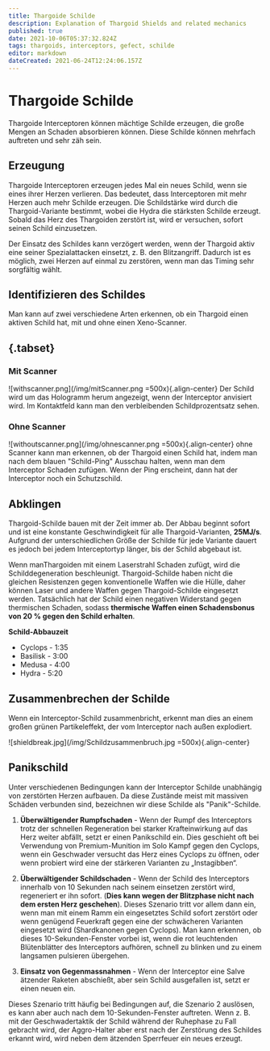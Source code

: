 ```yaml
---
title: Thargoide Schilde
description: Explanation of Thargoid Shields and related mechanics
published: true
date: 2021-10-06T05:37:32.824Z
tags: thargoids, interceptors, gefect, schilde
editor: markdown
dateCreated: 2021-06-24T12:24:06.157Z
---
```


# Thargoide Schilde
Thargoide Interceptoren können mächtige Schilde erzeugen, die große Mengen an Schaden absorbieren können. Diese Schilde können mehrfach auftreten und sehr zäh sein.

## Erzeugung
Thargoide Interceptoren erzeugen jedes Mal ein neues Schild, wenn sie eines ihrer Herzen verlieren. Das bedeutet, dass Interceptoren mit mehr Herzen auch mehr Schilde erzeugen. Die Schildstärke wird durch die Thargoid-Variante bestimmt, wobei die Hydra die stärksten Schilde erzeugt. Sobald das Herz des Thargoiden zerstört ist, wird er versuchen, sofort seinen Schild einzusetzen.

Der Einsatz des Schildes kann verzögert werden, wenn der Thargoid aktiv eine seiner Spezialattacken einsetzt, z. B. den Blitzangriff. Dadurch ist es möglich, zwei Herzen auf einmal zu zerstören, wenn man das Timing sehr sorgfältig wählt.

## Identifizieren des Schildes
Man kann auf zwei verschiedene Arten erkennen, ob ein Thargoid einen aktiven Schild hat, mit und ohne einen Xeno-Scanner.

## {.tabset}
### Mit Scanner
!\[withscanner.png\](/img/mitScanner.png =500x){.align-center} Der Schild wird um das Hologramm herum angezeigt, wenn der Interceptor anvisiert wird. Im Kontaktfeld kann man den verbleibenden Schildprozentsatz sehen.

### Ohne Scanner
!\[withoutscanner.png\](/img/ohnescanner.png =500x){.align-center} ohne Scanner kann man erkennen, ob der Thargoid einen Schild hat, indem man nach dem blauen "Schild-Ping" Ausschau halten, wenn man dem Interceptor Schaden zufügen. Wenn der Ping erscheint, dann hat der Interceptor noch ein Schutzschild.

## Abklingen
Thargoid-Schilde bauen mit der Zeit immer ab. Der Abbau beginnt sofort und ist eine konstante Geschwindigkeit für alle Thargoid-Varianten, **25MJ/s**. Aufgrund der unterschiedlichen Größe der Schilde für jede Variante dauert es jedoch bei jedem Interceptortyp länger, bis der Schild abgebaut ist.

Wenn manThargoiden mit einem Laserstrahl Schaden zufügt, wird die Schilddegeneration beschleunigt. Thargoid-Schilde haben nicht die gleichen Resistenzen gegen konventionelle Waffen wie die Hülle, daher können Laser und andere Waffen gegen Thargoid-Schilde eingesetzt werden. Tatsächlich hat der Schild einen negativen Widerstand gegen thermischen Schaden, sodass **thermische Waffen einen Schadensbonus von 20 % gegen den Schild erhalten**.

**Schild-Abbauzeit**
- Cyclops - 1:35
- Basilisk - 3:00
- Medusa - 4:00
- Hydra - 5:20

## Zusammenbrechen der Schilde
Wenn ein Interceptor-Schild zusammenbricht, erkennt man dies an einem großen grünen Partikeleffekt, der vom Interceptor nach außen explodiert.

!\[shieldbreak.jpg\](/img/Schildzusammenbruch.jpg =500x){.align-center}

## Panikschild
Unter verschiedenen Bedingungen kann der Interceptor Schilde unabhängig von zerstörten Herzen aufbauen. Da diese Zustände meist mit massiven Schäden verbunden sind, bezeichnen wir diese Schilde als "Panik"-Schilde.

1. **Überwältigender Rumpfschaden** - Wenn der Rumpf des Interceptors trotz der schnellen Regeneration bei starker Krafteinwirkung auf das Herz weiter abfällt, setzt er einen Panikschild ein. Dies geschieht oft bei Verwendung von Premium-Munition im Solo Kampf gegen den Cyclops, wenn ein Geschwader versucht das Herz eines Cyclops zu öffnen, oder wenn probiert wird eine der stärkeren Varianten zu „Instagibben“.

2. **Überwältigender Schildschaden** - Wenn der Schild des Interceptors innerhalb von 10 Sekunden nach seinem einsetzen zerstört wird, regeneriert er ihn sofort. (**Dies kann wegen der Blitzphase nicht nach dem ersten Herz geschehen**). Dieses Szenario tritt vor allem dann ein, wenn man mit einem Ramm ein eingesetztes Schild sofort zerstört oder wenn genügend Feuerkraft gegen eine der schwächeren Varianten eingesetzt wird (Shardkanonen gegen Cyclops). Man kann erkennen, ob dieses 10-Sekunden-Fenster vorbei ist, wenn die rot leuchtenden Blütenblätter des Interceptors aufhören, schnell zu blinken und zu einem langsamen pulsieren übergehen.

3. **Einsatz von Gegenmassnahmen** - Wenn der Interceptor eine Salve ätzender Raketen abschießt, aber sein Schild ausgefallen ist, setzt er einen neuen ein.

Dieses Szenario tritt häufig bei Bedingungen auf, die Szenario 2 auslösen, es kann aber auch nach dem 10-Sekunden-Fenster auftreten. Wenn z. B. mit der Geschwadertaktik der Schild während der Ruhephase zu Fall gebracht wird, der Aggro-Halter aber erst nach der Zerstörung des Schildes erkannt wird, wird neben dem ätzenden Sperrfeuer ein neues erzeugt.